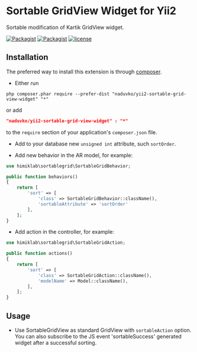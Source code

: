 Sortable GridView Widget for Yii2
========================
Sortable modification of Kartik GridView widget.

[![Packagist](https://img.shields.io/packagist/dt/naduvko/yii2-sortable-grid-view-widget.svg)]() [![Packagist](https://img.shields.io/packagist/v/naduvko/yii2-sortable-grid-view-widget.svg)]()  [![license](https://img.shields.io/badge/License-MIT-yellow.svg)]()

Installation
------------
The preferred way to install this extension is through [composer](http://getcomposer.org/download/).

* Either run

```
php composer.phar require --prefer-dist "naduvko/yii2-sortable-grid-view-widget" "*"
```

or add

```json
"naduvko/yii2-sortable-grid-view-widget" : "*"
```

to the `require` section of your application's `composer.json` file.

* Add to your database new `unsigned int` attribute, such `sortOrder`.

* Add new behavior in the AR model, for example:

```php
use himiklab\sortablegrid\SortableGridBehavior;

public function behaviors()
{
    return [
        'sort' => [
            'class' => SortableGridBehavior::className(),
            'sortableAttribute' => 'sortOrder'
        ],
    ];
}
```

* Add action in the controller, for example:

```php
use himiklab\sortablegrid\SortableGridAction;

public function actions()
{
    return [
        'sort' => [
            'class' => SortableGridAction::className(),
            'modelName' => Model::className(),
        ],
    ];
}
```

Usage
-----
* Use SortableGridView as standard GridView with `sortableAction` option.
You can also subscribe to the JS event 'sortableSuccess' generated widget after a successful sorting.
